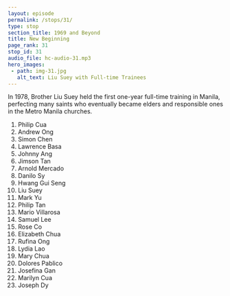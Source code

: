 ```yaml
---
layout: episode
permalink: /stops/31/
type: stop
section_title: 1969 and Beyond
title: New Beginning
page_rank: 31
stop_id: 31
audio_file: hc-audio-31.mp3
hero_images:
 - path: img-31.jpg
   alt_text: Liu Suey with Full-time Trainees
---
```


In 1978, Brother Liu Suey held the first one-year full-time training in Manila, perfecting many saints who eventually became elders and responsible ones in the Metro Manila churches.

1. Philip Cua
2. Andrew Ong
3. Simon Chen
4. Lawrence Basa
5. Johnny Ang
6. Jimson Tan
7. Arnold Mercado
8. Danilo Sy
9. Hwang Gui Seng
10. Liu Suey
11. Mark Yu
12. Philip Tan
13. Mario Villarosa
14. Samuel Lee
15. Rose Co
16. Elizabeth Chua
17. Rufina Ong
18. Lydia Lao
19. Mary Chua
20. Dolores Pablico
21. Josefina Gan
22. Marilyn Cua
23. Joseph Dy

<!---

-->

<!--- TRANSCRIPT
In 1978, Brother Liu Suey held the first one-year full-time training in Manila, perfecting many saints who eventually became elders and responsible ones in the Metro Manila churches.
-->